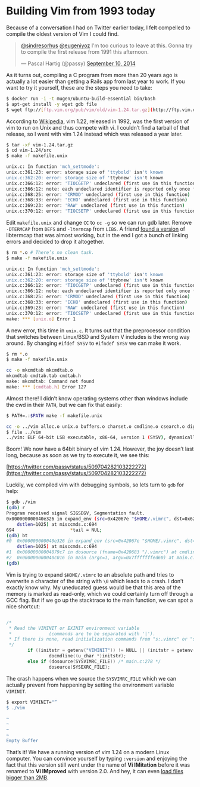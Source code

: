 # Building Vim from 1993 today

Because of a conversation I had on Twitter earlier today, I felt compelled to compile the oldest version of Vim I could find.

<blockquote class="twitter-tweet" lang="en"><p><a href="https://twitter.com/sindresorhus">@sindresorhus</a> <a href="https://twitter.com/eugeniyoz">@eugeniyoz</a> I&#39;m too curious to leave at this. Gonna try to compile the first release from 1991 this afternoon. </p>&mdash; Pascal Hartig (@passy) <a href="https://twitter.com/passy/status/509672650609033216">September 10, 2014</a></blockquote>

As it turns out, compiling a C program from more than 20 years ago is actually a lot easier than getting a Rails app from last year to work. If you want to try it yourself, these are the steps you need to take:


```bash
$ docker run -i -t mugen/ubuntu-build-essential bin/bash
$ apt-get install -y wget gdb file
$ wget ftp://[ftp.vim.org/pub/vim/old/vim-1.24.tar.gz](http://ftp.vim.org/pub/vim/old/vim-1.24.tar.gz)
```


According to [Wikipedia](http://en.wikipedia.org/wiki/Vim_(text_editor)), vim 1.22, released in 1992, was the first version of vim to run on Unix and thus compete with vi. I couldn’t find a tarball of that release, so I went with vim 1.24 instead which was released a year later.


```bash
$ tar -xf vim-1.24.tar.gz
$ cd vim-1.24/src
$ make -f makefile.unix

unix.c: In function 'mch_settmode':
unix.c:361:23: error: storage size of 'ttybold' isn't known
unix.c:362:20: error: storage size of 'ttybnew' isn't known
unix.c:366:12: error: 'TIOCGETP' undeclared (first use in this function)
unix.c:366:12: note: each undeclared identifier is reported only once for each function it appears in
unix.c:368:25: error: 'CRMOD' undeclared (first use in this function)
unix.c:368:33: error: 'ECHO' undeclared (first use in this function)
unix.c:369:23: error: 'RAW' undeclared (first use in this function)
unix.c:370:12: error: 'TIOCSETP' undeclared (first use in this function)
```


Edit `makefile.unix` and change `CC` to `cc -g` so we can run gdb later. Remove `-DTERMCAP` from `DEFS` and `-ltermcap` from `LIBS`. A friend [found a version](https://twitter.com/dbanck/status/509701635098951680) of libtermcap that was almost working, but in the end I got a bunch of linking errors and decided to drop it altogether.


```bash
$ rm *.o # There’s no clean task.
$ make -f makefile.unix

unix.c: In function 'mch_settmode':
unix.c:361:23: error: storage size of 'ttybold' isn't known
unix.c:362:20: error: storage size of 'ttybnew' isn't known
unix.c:366:12: error: 'TIOCGETP' undeclared (first use in this function)
unix.c:366:12: note: each undeclared identifier is reported only once for each function it appears in
unix.c:368:25: error: 'CRMOD' undeclared (first use in this function)
unix.c:368:33: error: 'ECHO' undeclared (first use in this function)
unix.c:369:23: error: 'RAW' undeclared (first use in this function)
unix.c:370:12: error: 'TIOCSETP' undeclared (first use in this function)
make: *** [unix.o] Error 1
```


A new error, this time in `unix.c`. It turns out that the preprocessor condition that switches between Linux/BSD and System V includes is the wrong way around. By changing `#ifdef SYSV` to `#ifndef SYSV` we can make it work.


```bash
$ rm *.o
$ make -f makefile.unix

cc -o mkcmdtab mkcmdtab.o
mkcmdtab cmdtab.tab cmdtab.h
make: mkcmdtab: Command not found
make: *** [cmdtab.h] Error 127
```


Almost there! I didn’t know operating systems other than windows include the cwd in their `PATH`, but we can fix that easily:


```bash
$ PATH=.:$PATH make -f makefile.unix

cc -o ../vim alloc.o unix.o buffers.o charset.o cmdline.o csearch.o digraph.o edit.o fileio.o help.o linefunc.o main.o mark.o message.o misccmds.o normal.o ops.o param.o quickfix.o regexp.o regsub.o screen.o script.o search.o storage.o tag.o term.o undo.o version.o
$ file ../vim
../vim: ELF 64-bit LSB executable, x86-64, version 1 (SYSV), dynamically linked (uses shared libs), for GNU/Linux 2.6.24, BuildID[sha1]=0x4aed816b36b1b4b65cbbd3a599bd547a338f5b53, not stripped
```


Boom! We now have a 64bit binary of vim 1.24. However, the joy doesn’t last long, because as soon as we try to execute it, we see this:

[https://twitter.com/passy/status/509704282103222272](https://twitter.com/passy/status/509704282103222272)

Luckily, we compiled vim with debugging symbols, so lets turn to `gdb` for help:


```bash
$ gdb ./vim
(gdb) r
Program received signal SIGSEGV, Segmentation fault.
0x000000000040e326 in expand_env (src=0x42067e "$HOME/.vimrc", dst=0x62b010 "",
    dstlen=1025) at misccmds.c:694
694                     *tail = NUL;
(gdb) bt
#0  0x000000000040e326 in expand_env (src=0x42067e "$HOME/.vimrc", dst=0x62b010 "",
    dstlen=1025) at misccmds.c:694
#1  0x00000000004079c7 in dosource (fname=0x420683 "/.vimrc") at cmdline.c:2121
#2  0x000000000040c016 in main (argc=1, argv=0x7fffffffed60) at main.c:278
(gdb)
```


Vim is trying to expand `$HOME/.vimrc` to an absolute path and tries to overwrite a character of the string with `\0` which leads to a crash. I don’t exactly know why. My uneducated guess would be that this area of the memory is marked as read-only, which we could certainly turn off through a GCC flag. But if we go up the stacktrace to the main function, we can spot a nice shortcut:


```c

/*
 * Read the VIMINIT or EXINIT environment variable
 *              (commands are to be separated with '|').
 * If there is none, read initialization commands from "s:.vimrc" or "s:.exrc".
 */
        if ((initstr = getenv("VIMINIT")) != NULL || (initstr = getenv("EXINIT")) != NULL)
                docmdline((u_char *)initstr);
        else if (dosource(SYSVIMRC_FILE)) /* main.c:278 */
                dosource(SYSEXRC_FILE);
```


The crash happens when we source the `SYSVIMRC_FILE` which we can actually prevent from happening by setting the environment variable `VIMINIT`.


```bash
$ export VIMINIT="”
$ ./vim

~
~
~
~
Empty Buffer
```


That’s it! We have a running version of vim 1.24 on a modern Linux computer. You can convince yourself by typing `:version` and enjoying the fact that this version still went under the name of **Vi IMitation** before it was renamed to **Vi IMproved** with version 2.0.  And hey, it can even [load files bigger than 2MB](https://twitter.com/passy/status/509711664543838209).
